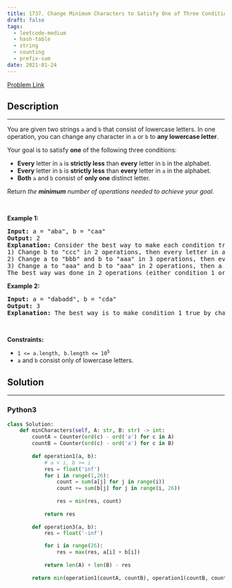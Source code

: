 ```yaml
---
title: 1737. Change Minimum Characters to Satisfy One of Three Conditions
draft: false
tags: 
  - leetcode-medium
  - hash-table
  - string
  - counting
  - prefix-sum
date: 2021-01-24
---
```


[Problem Link](https://leetcode.com/problems/change-minimum-characters-to-satisfy-one-of-three-conditions/)

## Description

---
<p>You are given two strings <code>a</code> and <code>b</code> that consist of lowercase letters. In one operation, you can change any character in <code>a</code> or <code>b</code> to <strong>any lowercase letter</strong>.</p>

<p>Your goal is to satisfy <strong>one</strong> of the following three conditions:</p>

<ul>
	<li><strong>Every</strong> letter in <code>a</code> is <strong>strictly less</strong> than <strong>every</strong> letter in <code>b</code> in the alphabet.</li>
	<li><strong>Every</strong> letter in <code>b</code> is <strong>strictly less</strong> than <strong>every</strong> letter in <code>a</code> in the alphabet.</li>
	<li><strong>Both</strong> <code>a</code> and <code>b</code> consist of <strong>only one</strong> distinct letter.</li>
</ul>

<p>Return <em>the <strong>minimum</strong> number of operations needed to achieve your goal.</em></p>

<p>&nbsp;</p>
<p><strong class="example">Example 1:</strong></p>

<pre>
<strong>Input:</strong> a = &quot;aba&quot;, b = &quot;caa&quot;
<strong>Output:</strong> 2
<strong>Explanation:</strong> Consider the best way to make each condition true:
1) Change b to &quot;ccc&quot; in 2 operations, then every letter in a is less than every letter in b.
2) Change a to &quot;bbb&quot; and b to &quot;aaa&quot; in 3 operations, then every letter in b is less than every letter in a.
3) Change a to &quot;aaa&quot; and b to &quot;aaa&quot; in 2 operations, then a and b consist of one distinct letter.
The best way was done in 2 operations (either condition 1 or condition 3).
</pre>

<p><strong class="example">Example 2:</strong></p>

<pre>
<strong>Input:</strong> a = &quot;dabadd&quot;, b = &quot;cda&quot;
<strong>Output:</strong> 3
<strong>Explanation:</strong> The best way is to make condition 1 true by changing b to &quot;eee&quot;.
</pre>

<p>&nbsp;</p>
<p><strong>Constraints:</strong></p>

<ul>
	<li><code>1 &lt;= a.length, b.length &lt;= 10<sup>5</sup></code></li>
	<li><code>a</code> and <code>b</code> consist only of lowercase letters.</li>
</ul>


## Solution

---
### Python3
``` py title='change-minimum-characters-to-satisfy-one-of-three-conditions'
class Solution:
    def minCharacters(self, A: str, B: str) -> int:
        countA = Counter(ord(c) - ord('a') for c in A)
        countB = Counter(ord(c) - ord('a') for c in B)
    
        def operation1(a, b):
            # a < i, b >= i
            res = float('inf')
            for i in range(1,26):
                count = sum(a[j] for j in range(i))
                count += sum(b[j] for j in range(i, 26))
                
                res = min(res, count)
                
            return res
        
        def operation3(a, b):
            res = float('-inf')

            for i in range(26):
                res = max(res, a[i] + b[i])
            
            return len(A) + len(B) - res
        
        return min(operation1(countA, countB), operation1(countB, countA), operation3(countA, countB))
                
        
```

